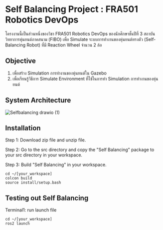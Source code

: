 # Self Balancing Project : FRA501 Robotics DevOps
โครงงานนี้เป็นส่วนหนึ่งของวิชา FRA501 Robotics DevOps ของนักศึกษาชั้นปีที่ 3 สถาบันวิทยาการหุ่นยนต์ภาคสนาม (FIBO) เพื่อ Simulate ระบบการทำงานของหุ่นยนต์ทรงตัว (Self-Balancing Robot) ที่มี Reaction Wheel จำนวน 2 ล้อ

## **Objective**
1) เพื่อสร้าง Simulation การทำงานของหุ่นยนต์ใน Gazebo
2) เพื่อเรียนรู้วิธีการ Simulate Environment ที่ใช้ในการทำ Simulation การทำงานของหุ่นยนต์

## **System Architecture**
![Selfbalancing drawio (1)](https://github.com/kkwxnn/Self_Balancing/assets/122891621/66a10d95-7333-4e2d-86d5-d92942cc946f)

## **Installation**
Step 1: Download zip file and unzip file.

Step 2: Go to the src directory and copy the "Self Balancing" package to your src directory in your workspace.

Step 3: Build "Self Balancing" in your workspace.
```
cd ~/[your_workspace]
colcon build 
source install/setup.bash
```
## Testing out Self Balancing
Terminal1: run launch file

```
cd ~/[your_workspace]
ros2 launch  
```

